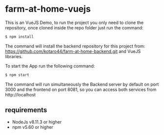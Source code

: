 # farm-at-home-vuejs

This is an VueJS Demo, to run the project you only need to clone the repository, once cloned inside the repo folder just run the command:

```javascript
$ npm install
```
The command will install the backend repository for this project from: https://github.com/kotaro44/farm-at-home-backend.git
and VueJS libraries.

To start the App run the following command:

```javascript
$ npm start
```

The command will run simultaneously the Backend server by default on port 3000 and the frontend on port 8081,
so you can access both services from http://localhost

## requirements
* NodeJs v8.11.3 or higher
* npm v5.60 or higher
